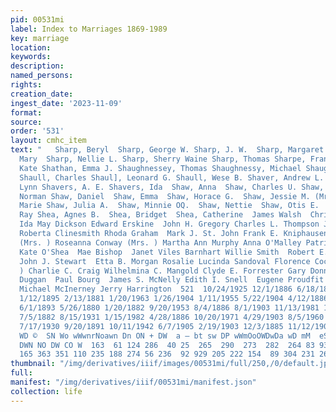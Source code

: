 ```yaml
---
pid: 00531mi
label: Index to Marriages 1869-1989
key: marriage
location: 
keywords: 
description: 
named_persons: 
rights: 
creation_date: 
ingest_date: '2023-11-09'
format: 
source: 
order: '531'
layout: cmhc_item
text: "   Sharp, Beryl  Sharp, George W. Sharp, J. W.  Sharp, Margaret May Sharp,
  Mary  Sharp, Nellie L. Sharp, Sherry Waine Sharp, Thomas Sharpe, Frank Sharver,
  Kate Shathan, Emma J. Shaughnessey, Thomas Shaughnessy, Michael Shaughnessy, William
  Shaull, Charles Shaul], Leonard G. Shaull, Wese B. Shaver, Andrew L. Shaver, Gary
  Lynn Shavers, A. E. Shavers, Ida  Shaw, Anna  Shaw, Charles U. Shaw, Christopher
  Norman Shaw, Daniel  Shaw, Emma  Shaw, Horace G.  Shaw, Jessie M. (Mrs.) Shaw, Juanita
  Marie Shaw, Julia A.  Shaw, Minnie OQ.  Shaw, Nettie  Shaw, Otis E.  Shaw, Pearl
  Ray Shea, Agnes B.  Shea, Bridget  Shea, Catherine  James Walsh  Christina N. Peterson
  Ida May Dickson Edward Erskine  John H. Gregory Charles L. Thompson James Neal Hanson
  Roberta Clinesmith Rhoda Graham  Mark J. St. John Frank E. Kniphausen Agnes Gorman
  (Mrs. ) Roseanna Conway (Mrs. ) Martha Ann Murphy Anna O'Malley Patricia Ann Crawford
  Kate O'Shea  Mae Bishop  Janet Viles Barnhart Willie Smith  Robert E. Hargraves
  John J. Stewart  Etta B. Morgan Rosalie Lucinda Sandoval Florence Cochran (Mrs.
  ) Charlie C. Craig Wilhelmina C. Mangold Clyde E. Forrester Gary Donn White Michael
  Duggan  Paul Bourg  James S. McNelly Edith I. Snell  Eugene Proudfit  James E. Phelan
  Michael McInerney Jerry Harrington  521  10/24/1925 12/1/1886 6/18/1881 10/25/1900
  1/12/1895 2/13/1881 1/20/1963 1/26/1904 1/11/1955 5/22/1904 4/12/1886 1/15/1907
  6/1/1893 5/26/1880 1/20/1882 9/20/1953 8/4/1886 8/1/1903 11/13/1981 1/5/1888 10/5/1887
  7/5/1882 8/15/1931 1/15/1982 4/28/1886 10/20/1971 4/29/1903 8/5/1960 4/25/1980 4/20/1884
  7/17/1930 9/20/1891 10/11/1942 6/7/1905 2/19/1903 12/3/1885 11/12/1901  be aon FD
  WD ©  SN Wo wWwnrNoawn Dn ON + DW  a — bt sw DP wWmOoOWDwDa wD mM  eS ff oO  “SW
  DWN NO DW CO W  163  61 124 286  40 25  265  290  273  282  264 83 93 269 295 249
  165 363 351 110 235 188 274 56 236  92 929 205 222 154  89 304 231 262 176 "
thumbnail: "/img/derivatives/iiif/images/00531mi/full/250,/0/default.jpg"
full: 
manifest: "/img/derivatives/iiif/00531mi/manifest.json"
collection: life
---
```


